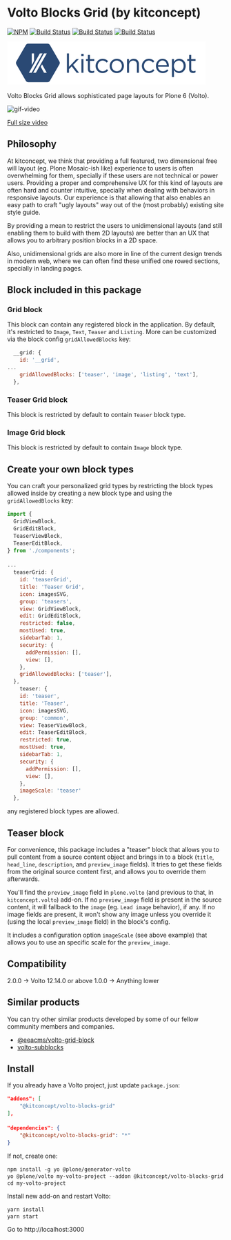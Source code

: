 # Volto Blocks Grid (by kitconcept)

[![NPM](https://img.shields.io/npm/v/@kitconcept/volto-blocks-grid.svg)](https://www.npmjs.com/package/@kitconcept/volto-blocks-grid)
[![Build Status](https://github.com/kitconcept/volto-blocks-grid/actions/workflows/code.yml/badge.svg)](https://github.com/kitconcept/volto-blocks-grid/actions)
[![Build Status](https://github.com/kitconcept/volto-blocks-grid/actions/workflows/unit.yml/badge.svg)](https://github.com/kitconcept/volto-blocks-grid/actions)
[![Build Status](https://github.com/kitconcept/volto-blocks-grid/actions/workflows/acceptance.yml/badge.svg)](https://github.com/kitconcept/volto-blocks-grid/actions)

![kitconcept GmbH](https://raw.githubusercontent.com/kitconcept/volto-form-builder/master/kitconcept.png)

Volto Blocks Grid allows sophisticated page layouts for Plone 6 (Volto).

![gif-video](https://user-images.githubusercontent.com/486927/114311809-8b032600-9af0-11eb-90e0-0944294a6084.gif)

[Full size video](https://user-images.githubusercontent.com/486927/114309930-40ca7680-9ae9-11eb-873d-0504bddc0682.mov)

## Philosophy

At kitconcept, we think that providing a full featured, two dimensional free will layout
(eg. Plone Mosaic-ish like) experience to users is often overwhelming for them,
specially if these users are not technical or power users. Providing a proper and
comprehensive UX for this kind of layouts are often hard and counter intuitive,
specially when dealing with behaviors in responsive layouts. Our experience is that
allowing that also enables an easy path to craft "ugly layouts" way out of the (most
probably) existing site style guide.

By providing a mean to restrict the users to unidimensional layouts (and still enabling
them to build with them 2D layouts) are better than an UX that allows you to arbitrary
position blocks in a 2D space.

Also, unidimensional grids are also more in line of the current design trends in modern
web, where we can often find these unified one rowed sections, specially in landing pages.

## Block included in this package

### Grid block

This block can contain any registered block in the application. By default, it's
restricted to `Image`, `Text`, `Teaser` and `Listing`. More can be customized via the
block config `gridAllowedBlocks` key:

```js
  __grid: {
    id: '__grid',
...
    gridAllowedBlocks: ['teaser', 'image', 'listing', 'text'],
  },
```

### Teaser Grid block

This block is restricted by default to contain `Teaser` block type.

### Image Grid block

This block is restricted by default to contain `Image` block type.

## Create your own block types

You can craft your personalized grid types by restricting the block types allowed inside
by creating a new block type and using the `gridAllowedBlocks` key:

```js
import {
  GridViewBlock,
  GridEditBlock,
  TeaserViewBlock,
  TeaserEditBlock,
} from './components';

...
  teaserGrid: {
    id: 'teaserGrid',
    title: 'Teaser Grid',
    icon: imagesSVG,
    group: 'teasers',
    view: GridViewBlock,
    edit: GridEditBlock,
    restricted: false,
    mostUsed: true,
    sidebarTab: 1,
    security: {
      addPermission: [],
      view: [],
    },
    gridAllowedBlocks: ['teaser'],
  },
    teaser: {
    id: 'teaser',
    title: 'Teaser',
    icon: imagesSVG,
    group: 'common',
    view: TeaserViewBlock,
    edit: TeaserEditBlock,
    restricted: true,
    mostUsed: true,
    sidebarTab: 1,
    security: {
      addPermission: [],
      view: [],
    },
    imageScale: 'teaser'
  },
```

any registered block types are allowed.

## Teaser block

For convenience, this package includes a "teaser" block that allows you to pull content from a source content object and brings in to a block (`title`, `head_line`, `description`, and `preview_image` fields). It tries to get these fields from the original source content first, and allows you to override them afterwards.

You'll find the `preview_image` field in `plone.volto` (and previous to that, in `kitconcept.volto`) add-on. If no `preview_image` field is present in the source content, it will fallback to the `image` (eg. `Lead image` behavior), if any. If no image fields are present, it won't show any image unless you override it (using the local `preview_image` field) in the block's config.

It includes a configuration option `imageScale` (see above example) that allows you to use an specific scale for the `preview_image`.

## Compatibility

2.0.0 -> Volto 12.14.0 or above
1.0.0 -> Anything lower

## Similar products

You can try other similar products developed by some of our fellow community members and
companies.

- [@eeacms/volto-grid-block](https://github.com/eea/volto-grid-block)
- [volto-subblocks](https://github.com/collective/volto-subblocks)

## Install

If you already have a Volto project, just update `package.json`:

```JSON
"addons": [
    "@kitconcept/volto-blocks-grid"
],

"dependencies": {
    "@kitconcept/volto-blocks-grid": "*"
}
```

If not, create one:

```shell
npm install -g yo @plone/generator-volto
yo @plone/volto my-volto-project --addon @kitconcept/volto-blocks-grid
cd my-volto-project
```

Install new add-on and restart Volto:

```shell
yarn install
yarn start
```

Go to http://localhost:3000
